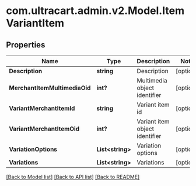 # com.ultracart.admin.v2.Model.ItemVariantItem
## Properties

Name | Type | Description | Notes
------------ | ------------- | ------------- | -------------
**Description** | **string** | Description | [optional] 
**MerchantItemMultimediaOid** | **int?** | Multimedia object identifier | [optional] 
**VariantMerchantItemId** | **string** | Variant item id | [optional] 
**VariantMerchantItemOid** | **int?** | Variant item object identifier | [optional] 
**VariationOptions** | **List&lt;string&gt;** | Variation options | [optional] 
**Variations** | **List&lt;string&gt;** | Variations | [optional] 

[[Back to Model list]](../README.md#documentation-for-models) [[Back to API list]](../README.md#documentation-for-api-endpoints) [[Back to README]](../README.md)

